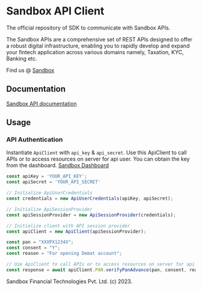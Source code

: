 # Sandbox API Client

The official repository of SDK to communicate with Sandbox APIs.

The Sandbox APIs are a comprehensive set of REST APIs designed to offer a robust digital infrastructure, enabling you to rapidly develop and expand your fintech application across various domains namely, Taxation, KYC, Banking etc.

Find us @ [Sandbox](https://sandbox.co.in) 


## Documentation

[Sandbox API documentation](https://developer.sandbox.co.in/)

## Usage

### API Authentication

Instantiate `ApiClient` with `api_key` & `api_secret`. Use this ApiClient to call APIs or to access resources on server for api user. You can obtain the key from the dashboard. [Sandbox Dashboard](https://dashboard.sandbox.co.in)

```Typescript
const apiKey = 'YOUR_API_KEY';
const apiSecret = 'YOUR_API_SECRET'

// Initialize ApiUserCredentials
const credentials = new ApiUserCredentials(apiKey, apiSecret);

// Initialize ApiSessionProvider
const apiSessionProvider = new ApiSessionProvider(credentials);

// Initialize client with API session provider
const apiClient = new ApiClient(apiSessionProvider);

const pan = "XXXPX1234X";
const consent = "Y";
const reason = "For opening Demat account";

// Use ApiClient to call APIs or to access resources on server for api user
const response = await apiClient.PAN.verifyPanAdvance(pan, consent, reason)  

```

Sandbox Financial Technologies Pvt. Ltd. (c) 2023.